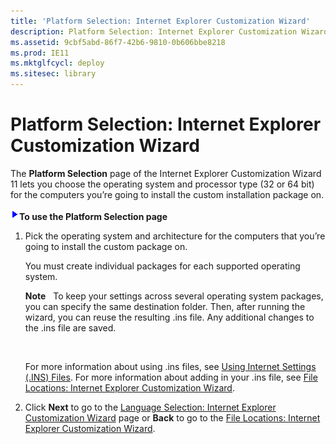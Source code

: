 ```yaml
---
title: 'Platform Selection: Internet Explorer Customization Wizard'
description: Platform Selection: Internet Explorer Customization Wizard
ms.assetid: 9cbf5abd-86f7-42b6-9810-0b606bbe8218
ms.prod: IE11
ms.mktglfcycl: deploy
ms.sitesec: library
---
```


# Platform Selection: Internet Explorer Customization Wizard


The **Platform Selection** page of the Internet Explorer Customization Wizard 11 lets you choose the operating system and processor type (32 or 64 bit) for the computers you’re going to install the custom installation package on.

![](images/wedge.gif)**To use the Platform Selection page**

1.  Pick the operating system and architecture for the computers that you’re going to install the custom package on.

    You must create individual packages for each supported operating system.

    **Note**  
    To keep your settings across several operating system packages, you can specify the same destination folder. Then, after running the wizard, you can reuse the resulting .ins file. Any additional changes to the .ins file are saved.

     

    For more information about using .ins files, see [Using Internet Settings (.INS) Files](using-internet-settings--ins--files.md). For more information about adding in your .ins file, see [File Locations: Internet Explorer Customization Wizard](file-locations-internet-explorer-customization-wizard.md).

2.  Click **Next** to go to the [Language Selection: Internet Explorer Customization Wizard](language-selection-internet-explorer-customization-wizard.md) page or **Back** to go to the [File Locations: Internet Explorer Customization Wizard](file-locations-internet-explorer-customization-wizard.md).

 

 





